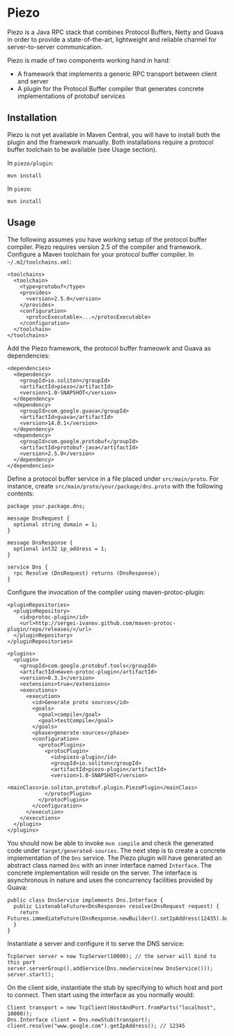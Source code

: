 Piezo
=====

Piezo is a Java RPC stack that combines Protocol Buffers, Netty and Guava in order to provide a state-of-the-art, lightweight and reliable channel for server-to-server communication.

Piezo is made of two components working hand in hand:

- A framework that implements a generic RPC transport between client and server
- A plugin for the Protocol Buffer compiler that generates concrete implementations of protobuf services

Installation
------------

Piezo is not yet available in Maven Central, you will have to install both the plugin and the framework manually. Both installations require a protocol buffer toolchain to be available (see Usage section).

In `piezo/plugin`:

    mvn install

In `piezo`:

    mvn install

Usage
-----

The following assumes you have working setup of the protocol buffer compiler. Piezo requires version 2.5 of the compiler and framework. Configure a Maven toolchain for your protocol buffer compiler. In `~/.m2/toolchains.xml`:

    <toolchains>
      <toolchain>
        <type>protobuf</type>
        <provides>
          <version>2.5.0</version>
        </provides>
        <configuration>
          <protocExecutable>...</protocExecutable>
        </configuration>
      </toolchain>
    </toolchains>

Add the Piezo framework, the protocol buffer frameowrk and Guava as dependencies:

    <dependencies>
      <dependency>
        <groupId>io.soliton</groupId>
        <artifactId>piezo</artifactId>
        <version>1.0-SNAPSHOT</version>
      </dependency>
      <dependency>
        <groupId>com.google.guava</groupId>
        <artifactId>guava</artifactId>
        <version>14.0.1</version>
      </dependency>
      <dependency>
        <groupId>com.google.protobuf</groupId>
        <artifactId>protobuf-java</artifactId>
        <version>2.5.0</version>
      </dependency>
    </dependencies>

Define a protocol buffer service in a file placed under `src/main/proto`. For instance, create `src/main/proto/your/package/dns.proto` with the following contents:

    package your.package.dns;

    message DnsRequest {
      optional string domain = 1;
    }
    
    message DnsResponse {
      optional int32 ip_address = 1;
    }
    
    service Dns {
      rpc Resolve (DnsRequest) returns (DnsResponse);
    }

Configure the invocation of the compiler using maven-protoc-plugin:

    <pluginRepositories>
      <pluginRepository>
        <id>protoc-plugin</id>
        <url>http://sergei-ivanov.github.com/maven-protoc-plugin/repo/releases/</url>
      </pluginRepository>
    </pluginRepositories>

    <plugins>
      <plugin>
        <groupId>com.google.protobuf.tools</groupId>
        <artifactId>maven-protoc-plugin</artifactId>
        <version>0.3.1</version>
        <extensions>true</extensions>
        <executions>
          <execution>
            <id>Generate proto sources</id>
            <goals>
              <goal>compile</goal>
              <goal>testCompile</goal>
            </goals>
            <phase>generate-sources</phase>
            <configuration>
              <protocPlugins>
                <protocPlugin>
                  <id>piezo-plugin</id>
                  <groupId>io.soliton</groupId>
                  <artifactId>piezo-plugin</artifactId>
                  <version>1.0-SNAPSHOT</version>
                  <mainClass>io.soliton.protobuf.plugin.PiezoPlugin</mainClass>
                </protocPlugin>
              </protocPlugins>
            </configuration>
          </execution>
        </executions>
      </plugin>
    </plugins>

You should now be able to invoke `mvn compile` and check the generated code under `target/generated-sources`. The next step is to create a concrete implementation of the `Dns` service. The Piezo plugin will have generated an abstract class named `Dns` with an inner interface named `Interface`. The concrete implementation will reside on the server. The interface is asynchronous in nature and uses the concurrency facilities provided by Guava:

    public class DnsService implements Dns.Interface {
      public ListenableFuture<DnsResponse> resolve(DnsRequest request) {
        return Futures.immediateFuture(DnsResponse.newBuilder().setIpAddress(12435).build());
      }
    }

Instantiate a server and configure it to serve the DNS service:

    TcpServer server = new TcpServer(10000); // the server will bind to this port
    server.serverGroup().addService(Dns.newService(new DnsService()));
    server.start();

On the client side, instantiate the stub by specifying to which host and port to connect. Then start using the interface as you normally would:

    Client transport = new TcpClient(HostAndPort.fromParts("localhost", 10000));
    Dns.Interface client = Dns.newStub(transport);
    client.resolve("www.google.com").getIpAddress(); // 12345

